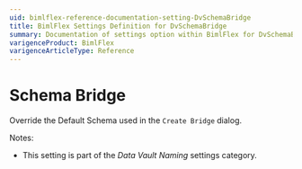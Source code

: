 ```yaml
---
uid: bimlflex-reference-documentation-setting-DvSchemaBridge
title: BimlFlex Settings Definition for DvSchemaBridge
summary: Documentation of settings option within BimlFlex for DvSchemaBridge
varigenceProduct: BimlFlex
varigenceArticleType: Reference
---
```


# Schema Bridge

Override the Default Schema used in the `Create Bridge` dialog.

Notes:

* This setting is part of the *Data Vault Naming* settings category.
